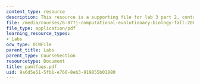 ```yaml
---
content_type: resource
description: This resource is a supporting file for lab 3 part 2, contains PAML faqs.
file: /media/courses/6-877j-computational-evolutionary-biology-fall-2005/9a6d5e515fb1e7608eb3919855b01880_pamlfaqs.pdf
file_type: application/pdf
learning_resource_types:
- Labs
ocw_type: OCWFile
parent_title: Labs
parent_type: CourseSection
resourcetype: Document
title: pamlfaqs.pdf
uid: 9a6d5e51-5fb1-e760-8eb3-919855b01880
---
```

